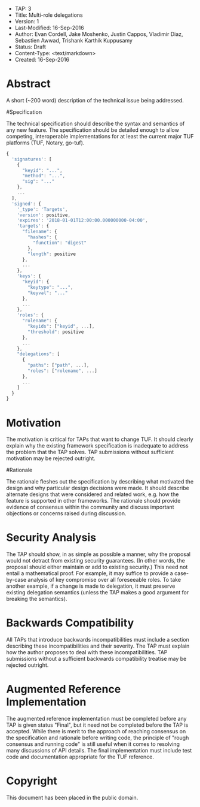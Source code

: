 * TAP: 3
* Title: Multi-role delegations
* Version: 1
* Last-Modified: 16-Sep-2016
* Author: Evan Cordell, Jake Moshenko, Justin Cappos, Vladimir Diaz, Sebastien Awwad, Trishank Karthik Kuppusamy
* Status: Draft
* Content-Type: <text/markdown>
* Created: 16-Sep-2016

# Abstract

A short (~200 word) description of the technical issue being addressed.

#Specification

The technical specification should describe the syntax and semantics of any new feature. The specification should be detailed enough to allow competing, interoperable implementations for at least the current major TUF platforms (TUF, Notary, go-tuf).

```Javascript
{
  'signatures': [
    {
      "keyid": "...",
      "method": "...",
      "sig": "..."
    },
    ...
  ],
  'signed': {
    '_type': 'Targets',
    'version': positive,
    'expires': '2018-01-01T12:00:00.000000000-04:00',
    'targets': {
      "filename": {
        "hashes": {
          "function": "digest"
        },
        "length": positive
      },
      ...
    },
    'keys': {
      "keyid": {
        "keytype": "...",
        "keyval": "..."
      },
      ...
    },
    'roles': {
      "rolename": {
        "keyids": ["keyid", ...],
        "threshold": positive
      },
      ...
    },
    "delegations": [
      {
        "paths": ["path", ...],
        "roles": ["rolename", ...]
      },
      ...
    ]
  }
}
```

# Motivation

The motivation is critical for TAPs that want to change TUF. It should clearly explain why the existing framework specification is inadequate to address the problem that the TAP solves.  TAP submissions without sufficient motivation may be rejected outright.

#Rationale

The rationale fleshes out the specification by describing what motivated the design and why particular design decisions were made. It should describe alternate designs that were considered and related work, e.g. how the feature is supported in other frameworks. The rationale should provide evidence of consensus within the community and discuss important objections or concerns raised during discussion.

# Security Analysis

The TAP should show, in as simple as possible a manner, why the proposal would not detract from existing security guarantees. (In other words, the proposal should either maintain or add to existing security.) This need not entail a mathematical proof. For example, it may suffice to provide a case-by-case analysis of key compromise over all foreseeable roles. To take another example, if a change is made to delegation, it must preserve existing delegation semantics (unless the TAP makes a good argument for breaking the semantics).

# Backwards Compatibility

All TAPs that introduce backwards incompatibilities must include a section describing these incompatibilities and their severity.  The TAP must explain how the author proposes to deal with these incompatibilities. TAP submissions without a sufficient backwards compatibility treatise may be rejected outright.

# Augmented Reference Implementation

The augmented reference implementation must be completed before any TAP is given status "Final", but it need not be completed before the TAP is accepted. While there is merit to the approach of reaching consensus on the specification and rationale before writing code, the principle of "rough consensus and running code" is still useful when it comes to resolving many discussions of API details. The final implementation must include test code and documentation appropriate for the TUF reference.

# Copyright

This document has been placed in the public domain.
